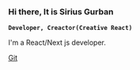 ### Hi there, It is Sirius Gurban

**`Developer, Creactor(Creative React)`**

I'm a React/Next js developer.

<p align="left">
  <a href="https://github.com/siriusgurban?tab=followers">Git</a>
  
</p>

<!--
**siriusgurban/siriusgurban** is a ✨ _special_ ✨ repository because its `README.md` (this file) appears on your GitHub profile.

Here are some ideas to get you started:

- 🔭 I’m currently working on ...
- 🌱 I’m currently learning ...
- 👯 I’m looking to collaborate on ...
- 🤔 I’m looking for help with ...
- 💬 Ask me about ...
- 📫 How to reach me: ...
- 😄 Pronouns: ...
- ⚡ Fun fact: ...
-->
